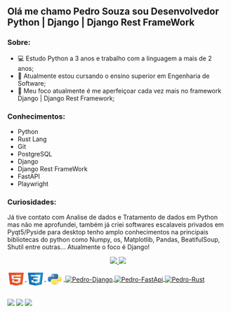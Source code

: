 ## Olá me chamo Pedro Souza sou Desenvolvedor Python | Django | Django Rest FrameWork

### Sobre:

 - 💻  Estudo Python a 3 anos e trabalho com a linguagem a mais de 2 anos;
 - 📖  Atualmente estou cursando o ensino superior em Engenharia de Software;
 - 🔎  Meu foco atualmente é me aperfeiçoar cada vez mais no framework Django | Django Rest Framework;
 
 ### Conhecimentos:
 
 - Python 
 - Rust Lang
 - Git
 - PostgreSQL
 - Django
 - Django Rest FrameWork
 - FastAPI
 - Playwright
 

### Curiosidades:
 Já tive contato com Analise de dados e Tratamento de dados em Python mas não me aprofundei, também já criei softwares escalaveis privados em Pyqt5/Pyside para desktop tenho amplo conhecimentos na principais bibliotecas do python como Numpy, os, Matplotlib, Pandas, BeatifulSoup, Shutil entre outras...
 Atualmente o foco é Django!

<div align="center">
  <a href="https://github.com/pedro1840">
  <img height="180em" src="https://github-readme-stats.vercel.app/api?username=pedro1840&show_icons=true&theme=dracula&include_all_commits=true&count_private=true"/>
  <img height="180em" src="https://github-readme-stats.vercel.app/api/top-langs/?username=pedro1840&layout=compact&langs_count=7&theme=dracula"/>
</div>


<div style="display: inline_block"><br>
  <img align="center" alt="Pedro-HTML" height="30" width="40" src="https://raw.githubusercontent.com/devicons/devicon/master/icons/html5/html5-original.svg">
  <img align="center" alt="Pedro-CSS" height="30" width="40" src="https://raw.githubusercontent.com/devicons/devicon/master/icons/css3/css3-original.svg">
  <img align="center" alt="Pedro-Python" height="30" width="40" src="https://raw.githubusercontent.com/devicons/devicon/master/icons/python/python-original.svg">
  <img align="center" alt="Pedro-Django" height="30" width="40" src="https://cdn.jsdelivr.net/gh/devicons/devicon/icons/django/django-plain.svg">
  <img align="center" alt="Pedro-FastApi" height="30" width="40" src="https://cdn.jsdelivr.net/gh/devicons/devicon/icons/fastapi/fastapi-original.svg">
  <img align="center" alt="Pedro-Rust" height="30" width="40" src="https://cdn.jsdelivr.net/gh/devicons/devicon/icons/rust/rust-plain.svg">
</div>
  
   ##

<div> 
  <a href="https://www.instagram.com/pedro_sou18/" target="_blank"><img src="https://img.shields.io/badge/-Instagram-%23E4405F?style=for-the-badge&logo=instagram&logoColor=white" target="_blank"></a>
  <a href = "mailto:pedrocontato1840@gmail.com"><img src="https://img.shields.io/badge/-Gmail-%23333?style=for-the-badge&logo=gmail&logoColor=white" target="_blank"></a>
  <a href="https://www.linkedin.com/in/pedro-souza-3966aa22b/" target="_blank"><img src="https://img.shields.io/badge/-LinkedIn-%230077B5?style=for-the-badge&logo=linkedin&logoColor=white" target="_blank"></a>
  
</div>
